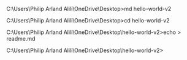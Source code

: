 C:\Users\Philip Arland Alili\OneDrive\Desktop>md hello-world-v2

C:\Users\Philip Arland Alili\OneDrive\Desktop>cd hello-world-v2

C:\Users\Philip Arland Alili\OneDrive\Desktop\hello-world-v2>echo > readme.md

C:\Users\Philip Arland Alili\OneDrive\Desktop\hello-world-v2>
